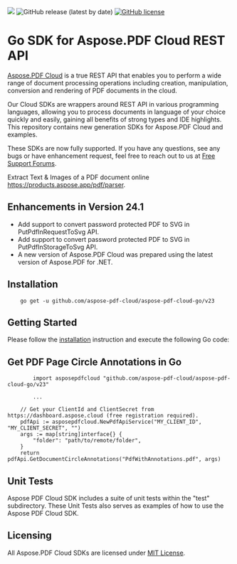 ![](https://img.shields.io/badge/api-v3.0-lightgrey) ![GitHub release (latest by date)](https://img.shields.io/github/v/release/aspose-pdf-cloud/aspose-pdf-cloud-go)   [![GitHub license](https://img.shields.io/github/license/aspose-pdf-cloud/aspose-pdf-cloud-go)](https://github.com/aspose-pdf-cloud/aspose-pdf-cloud-go/blob/master/LICENSE)

# Go SDK for Aspose.PDF Cloud REST API
[Aspose.PDF Cloud](https://products.aspose.cloud/pdf) is a true REST API that enables you to perform a wide range of document processing operations including creation, manipulation, conversion and rendering of PDF documents in the cloud.

Our Cloud SDKs are wrappers around REST API in various programming languages, allowing you to process documents in language of your choice quickly and easily, gaining all benefits of strong types and IDE highlights. This repository contains new generation SDKs for Aspose.PDF Cloud and examples.

These SDKs are now fully supported. If you have any questions, see any bugs or have enhancement request, feel free to reach out to us at [Free Support Forums](https://forum.aspose.cloud/c/pdf).

Extract Text & Images of a PDF document online https://products.aspose.app/pdf/parser.

## Enhancements in Version 24.1
- Add support to convert password protected PDF to SVG in PutPdfInRequestToSvg API.
- Add support to convert password protected PDF to SVG in PutPdfInStorageToSvg API.
- A new version of Aspose.PDF Cloud was prepared using the latest version of Aspose.PDF for .NET.

## Installation
```
    go get -u github.com/aspose-pdf-cloud/aspose-pdf-cloud-go/v23
```

## Getting Started
Please follow the [installation](#installation) instruction and execute the following Go code:

## Get PDF Page Circle Annotations in Go
```
        import asposepdfcloud "github.com/aspose-pdf-cloud/aspose-pdf-cloud-go/v23"

        ...

	// Get your ClientId and ClientSecret from https://dashboard.aspose.cloud (free registration required).
	pdfApi := asposepdfcloud.NewPdfApiService("MY_CLIENT_ID", "MY_CLIENT_SECRET", "")
	args := map[string]interface{} {
		"folder": "path/to/remote/folder",
	}
	return pdfApi.GetDocumentCircleAnnotations("PdfWithAnnotations.pdf", args)
```

## Unit Tests
Aspose PDF Cloud SDK includes a suite of unit tests within the "test" subdirectory. These Unit Tests also serves as examples of how to use the Aspose PDF Cloud SDK.

## Licensing
All Aspose.PDF Cloud SDKs are licensed under [MIT License](LICENSE).
